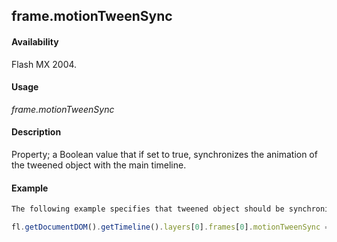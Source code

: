 ## frame.motionTweenSync

#### Availability

Flash MX 2004.

#### Usage

*frame.motionTweenSync*

#### Description

Property; a Boolean value that if set to true, synchronizes the animation of the tweened object with the main timeline.

#### Example

```javascript
The following example specifies that tweened object should be synchronized with the timeline:

fl.getDocumentDOM().getTimeline().layers[0].frames[0].motionTweenSync = true;

```